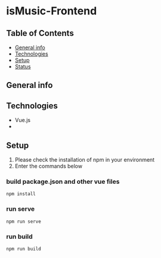 # isMusic-Frontend

## Table of Contents
- [General info](#General-info)
- [Technologies](Technologies)
- [Setup](Setup)
- [Status](Status)

## General info

## <a name="Technologies"></a>Technologies
- Vue.js
- 

## <a name="Setup"></a>Setup

1. Please check the installation of npm in your environment
2. Enter the commands below


### build package.json and other vue files

```
npm install
```

### run serve
```
npm run serve
```

### run build
```
npm run build
```

